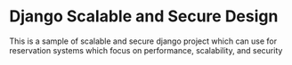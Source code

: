 # Django Scalable and Secure Design
This is a sample of scalable and secure django project which can use for reservation systems which focus on performance, scalability, and security
